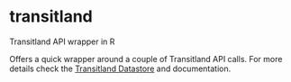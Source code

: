 # transitland
Transitland API wrapper in R

Offers a quick wrapper around a couple of Transitland API calls. For more details check the [Transitland Datastore](https://transit.land/documentation/datastore/api-endpoints.html) and documentation.
